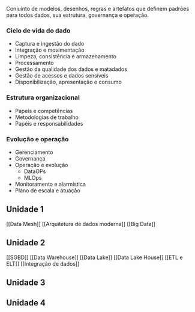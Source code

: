 Coniuinto de modelos, desenhos, regras e artefatos que definem padrões para todos dados, sua estrutura, governança e operação.

### Ciclo de vida do dado

- Captura e ingestão do dado
- Integração e movimentação
- Limpeza, consistência e armazenamento 
- Processamento
- Gestão da qualidade dos dados e matadados
- Gestão de acessos e dados sensíveis
- Disponibilização, apresentação e consumo

### Estrutura organizacional

- Papeis e competências
- Metodologias de trabalho
- Papéis e responsabilidades

### Evolução e operação

- Gerenciamento 
- Governança 
- Operação e evolução
	- DataOPs
	- MLOps
- Monitoramento e alarmística
- Plano de escala e atuação

## Unidade 1

[[Data Mesh]]
[[Arquitetura de dados moderna]]
[[Big Data]]

## Unidade 2

[[SGBD]]
[[Data Warehouse]]
[[Data Lake]]
[[Data Lake House]]
[[ETL e ELT]]
[[Integração de dados]]

## Unidade 3

## Unidade 4

